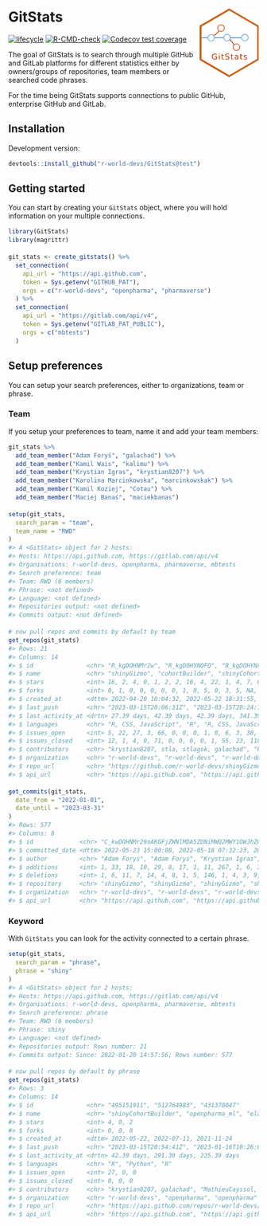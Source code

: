 
<!-- README.md is generated from README.Rmd. Please edit that file -->

# GitStats <img src="man/figures/GitStats_logo.png" align="right" height="138" style="float:right; height:138px;"/>

<!-- badges: start -->

[![lifecycle](https://img.shields.io/badge/lifecycle-experimental-orange.svg)](https://lifecycle.r-lib.org/articles/stages.html#experimental)
[![R-CMD-check](https://github.com/r-world-devs/GitStats/workflows/R-CMD-check/badge.svg)](https://github.com/r-world-devs/GitStats/actions)
[![Codecov test
coverage](https://codecov.io/gh/r-world-devs/GitStats/branch/devel/graph/badge.svg)](https://app.codecov.io/gh/r-world-devs/GitStats?branch=devel)
<!-- badges: end -->

The goal of GitStats is to search through multiple GitHub and GitLab
platforms for different statistics either by owners/groups of
repositories, team members or searched code phrases.

For the time being GitStats supports connections to public GitHub,
enterprise GitHub and GitLab.

## Installation

Development version:

``` r
devtools::install_github("r-world-devs/GitStats@test")
```

## Getting started

You can start by creating your `GitStats` object, where you will hold
information on your multiple connections.

``` r
library(GitStats)
library(magrittr)

git_stats <- create_gitstats() %>%
  set_connection(
    api_url = "https://api.github.com",
    token = Sys.getenv("GITHUB_PAT"),
    orgs = c("r-world-devs", "openpharma", "pharmaverse")
  ) %>%
  set_connection(
    api_url = "https://gitlab.com/api/v4",
    token = Sys.getenv("GITLAB_PAT_PUBLIC"),
    orgs = c("mbtests")
  )
```

## Setup preferences

You can setup your search preferences, either to organizations, team or
phrase.

### Team

If you setup your preferences to team, name it and add your team
members:

``` r
git_stats %>%
  add_team_member("Adam Foryś", "galachad") %>%
  add_team_member("Kamil Wais", "kalimu") %>%
  add_team_member("Krystian Igras", "krystian8207") %>%
  add_team_member("Karolina Marcinkowska", "marcinkowskak") %>%
  add_team_member("Kamil Koziej", "Cotau") %>%
  add_team_member("Maciej Banaś", "maciekbanas")

setup(git_stats,
  search_param = "team",
  team_name = "RWD"
)
#> A <GitStats> object for 2 hosts:
#> Hosts: https://api.github.com, https://gitlab.com/api/v4
#> Organisations: r-world-devs, openpharma, pharmaverse, mbtests
#> Search preference: team
#> Team: RWD (6 members)
#> Phrase: <not defined>
#> Language: <not defined>
#> Repositories output: <not defined>
#> Commits output: <not defined>

# now pull repos and commits by default by team
get_repos(git_stats)
#> Rows: 21
#> Columns: 14
#> $ id               <chr> "R_kgDOHNMr2w", "R_kgDOHYNOFQ", "R_kgDOHYNrJw", "R_kg…
#> $ name             <chr> "shinyGizmo", "cohortBuilder", "shinyCohortBuilder", …
#> $ stars            <int> 16, 2, 4, 0, 1, 2, 2, 10, 4, 22, 1, 4, 7, 0, 0, 0, 0,…
#> $ forks            <int> 0, 1, 0, 0, 0, 0, 0, 1, 0, 5, 0, 3, 5, NA, NA, NA, NA…
#> $ created_at       <dttm> 2022-04-20 10:04:32, 2022-05-22 18:31:55, 2022-05-22…
#> $ last_push        <chr> "2023-03-15T20:06:31Z", "2023-03-15T20:24:15Z", "2023…
#> $ last_activity_at <drtn> 27.39 days, 42.39 days, 42.39 days, 341.39 days, 10.…
#> $ languages        <chr> "R, CSS, JavaScript", "R", "R, CSS, JavaScript, SCSS"…
#> $ issues_open      <int> 5, 22, 27, 3, 66, 0, 0, 0, 1, 0, 6, 3, 38, NA, NA, NA…
#> $ issues_closed    <int> 12, 1, 4, 0, 71, 0, 0, 0, 0, 1, 55, 23, 118, NA, NA, …
#> $ contributors     <chr> "krystian8207, stla, stlagsk, galachad", "krystian820…
#> $ organization     <chr> "r-world-devs", "r-world-devs", "r-world-devs", "r-wo…
#> $ repo_url         <chr> "https://github.com/r-world-devs/shinyGizmo", "https:…
#> $ api_url          <chr> "https://api.github.com", "https://api.github.com", "…

get_commits(git_stats,
  date_from = "2022-01-01",
  date_until = "2023-03-31"
)
#> Rows: 577
#> Columns: 8
#> $ id             <chr> "C_kwDOHNMr29oAKGFjZWNlMDA5ZDNiMWQ2MWY1OWJhZGVlNmNmMzg2…
#> $ committed_date <dttm> 2022-05-23 15:00:08, 2022-05-18 07:32:23, 2023-03-01 1…
#> $ author         <chr> "Adam Forys", "Adam Forys", "Krystian Igras", "Krystian…
#> $ additions      <int> 1, 33, 18, 10, 29, 8, 17, 1, 11, 267, 1, 6, 3, 20, 164,…
#> $ deletions      <int> 1, 6, 11, 7, 14, 4, 8, 1, 5, 146, 1, 4, 3, 9, 107, 21, …
#> $ repository     <chr> "shinyGizmo", "shinyGizmo", "shinyGizmo", "shinyGizmo",…
#> $ organization   <chr> "r-world-devs", "r-world-devs", "r-world-devs", "r-worl…
#> $ api_url        <chr> "https://api.github.com", "https://api.github.com", "ht…
```

### Keyword

With `GitStats` you can look for the activity connected to a certain
phrase.

``` r
setup(git_stats,
  search_param = "phrase",
  phrase = "shiny"
)
#> A <GitStats> object for 2 hosts:
#> Hosts: https://api.github.com, https://gitlab.com/api/v4
#> Organisations: r-world-devs, openpharma, pharmaverse, mbtests
#> Search preference: phrase
#> Team: RWD (6 members)
#> Phrase: shiny
#> Language: <not defined>
#> Repositories output: Rows number: 21
#> Commits output: Since: 2022-01-20 14:57:56; Rows number: 577

# now pull repos by default by phrase
get_repos(git_stats)
#> Rows: 3
#> Columns: 14
#> $ id               <chr> "495151911", "512764983", "431378047"
#> $ name             <chr> "shinyCohortBuilder", "openpharma_ml", "elaborator"
#> $ stars            <int> 4, 0, 2
#> $ forks            <int> 0, 0, 0
#> $ created_at       <dttm> 2022-05-22, 2022-07-11, 2021-11-24
#> $ last_push        <chr> "2023-03-15T20:54:41Z", "2023-01-16T10:26:05Z", "2022…
#> $ last_activity_at <drtn> 42.39 days, 291.39 days, 225.39 days
#> $ languages        <chr> "R", "Python", "R"
#> $ issues_open      <int> 27, 0, 0
#> $ issues_closed    <int> 0, 0, 0
#> $ contributors     <chr> "krystian8207, galachad", "MathieuCayssol, epijim", "…
#> $ organization     <chr> "r-world-devs", "openpharma", "openpharma"
#> $ repo_url         <chr> "https://api.github.com/repos/r-world-devs/shinyCohor…
#> $ api_url          <chr> "https://api.github.com", "https://api.github.com", "…
```
